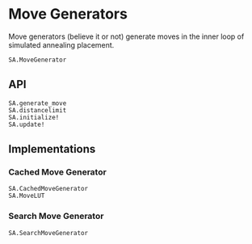 # Move Generators

Move generators (believe it or not) generate moves in the inner loop of simulated
annealing placement.

```@docs
SA.MoveGenerator
```

## API
```@docs
SA.generate_move
SA.distancelimit
SA.initialize!
SA.update!
```

## Implementations

### Cached Move Generator

```@docs
SA.CachedMoveGenerator
SA.MoveLUT
```

### Search Move Generator

```@docs
SA.SearchMoveGenerator
```
